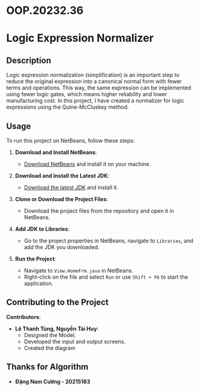 # OOP.20232.36
# Logic Expression Normalizer

## Description

Logic expression normalization (simplification) is an important step to reduce the original expression into a canonical normal form with fewer terms and operations. This way, the same expression can be implemented using fewer logic gates, which means higher reliability and lower manufacturing cost. In this project, I have created a normalizer for logic expressions using the Quine-McCluskey method.

## Usage

To run this project on NetBeans, follow these steps:

1. **Download and Install NetBeans**:
   - [Download NetBeans](https://netbeans.apache.org/download/index.html) and install it on your machine.

2. **Download and Install the Latest JDK**:
   - [Download the latest JDK](https://www.oracle.com/java/technologies/javase-jdk11-downloads.html) and install it.

3. **Clone or Download the Project Files**:
   - Download the project files from the repository and open it in NetBeans.

4. **Add JDK to Libraries**:
   - Go to the project properties in NetBeans, navigate to `Libraries`, and add the JDK you downloaded.

5. **Run the Project**:
   - Navigate to `View.HomeFrm.java` in NetBeans.
   - Right-click on the file and select `Run` or use `Shift + F6` to start the application.

## Contributing to the Project

**Contributors**:

- **Lê Thanh Tùng, Nguyễn Tài Huy**: 
  - Designed the Model.
  - Developed the input and output screens.
  - Created the diagram


## Thanks for Algorithm

- **Đặng Nam Cường - 20215183**





